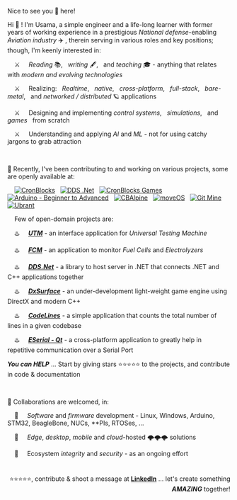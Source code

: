 Nice to see you 👀 here!

Hi 👋 ! I'm Usama, a simple engineer and a life-long learner with former years of working experience in a prestigious *National defense*-enabling *Aviation industry* ✈️ , therein serving in various roles and key positions; though, I'm keenly interested in:

&nbsp; &nbsp; ⚔️ &nbsp; &nbsp; *Reading* 📚, &nbsp; *writing* 🖋️, &nbsp; and *teaching* 🎓 - anything that relates with *modern and evolving technologies*

&nbsp; &nbsp; ⚔️ &nbsp; &nbsp; Realizing: &nbsp; *Realtime*, &nbsp; *native*, &nbsp; *cross-platform*, &nbsp; *full-stack*, &nbsp; *bare-metal*, &nbsp; and *networked / distributed* 🪐 applications

&nbsp; &nbsp; ⚔️ &nbsp; &nbsp; Designing and implementing *control systems*, &nbsp; *simulations*, &nbsp; and *games* &nbsp; from scratch

&nbsp; &nbsp; ⚔️ &nbsp; &nbsp; Understanding and applying *AI* and *ML* - not for using catchy jargons to grab attraction


&nbsp;

💞️ Recently, I've been contributing to and working on various projects, some are openly available at:

<p align="left">
&nbsp; 
&nbsp; <a href="https://github.com/cronblocks"><img src="https://avatars.githubusercontent.com/u/86520771?s=32&v=4" alt="CronBlocks" /></a>
&nbsp; <a href="https://github.com/dds-dotnet"><img src="https://avatars.githubusercontent.com/u/125957062?s=32&v=4" alt="DDS .Net" /></a>
&nbsp; <a href="https://github.com/cronblocks-games"><img src="https://avatars.githubusercontent.com/u/148332804?s=32&v=4" alt="CronBlocks Games" /></a>
&nbsp; <a href="https://github.com/arduino-ba"><img src="https://avatars.githubusercontent.com/u/121078777?s=32&v=4" alt="Arduino - Beginner to Advanced" /></a>
&nbsp; <a href="https://github.com/CBAlpine"><img src="https://avatars.githubusercontent.com/u/160391788?s=32&v=4" alt="CBAlpine" /></a>
&nbsp; <a href="https://github.com/move-os"><img src="https://avatars.githubusercontent.com/u/116582302?s=32&v=4" alt="moveOS" /></a>
&nbsp; <a href="https://github.com/git-mine"><img src="https://avatars.githubusercontent.com/u/125908595?s=32&v=4" alt="Git Mine" /></a>
&nbsp; <a href="https://github.com/ubrant"><img src="https://avatars.githubusercontent.com/u/87671848?s=32&v=4" alt="Ubrant" /></a>
</p>

&nbsp; &nbsp; Few of open-domain projects are:

&nbsp; &nbsp; ♨️ &nbsp; &nbsp; [***UTM***](https://github.com/uwshammout/utm) - an interface application for *Universal Testing Machine*

&nbsp; &nbsp; ♨️ &nbsp; &nbsp; [***FCM***](https://github.com/uwshammout/fcm) - an application to monitor *Fuel Cells* and *Electrolyzers*

&nbsp; &nbsp; ♨️ &nbsp; &nbsp; [***DDS.Net***](https://github.com/dds-dotnet) - a library to host server in .NET that connects .NET and C++ applications together

&nbsp; &nbsp; ♨️ &nbsp; &nbsp; [***DxSurface***](https://github.com/cronblocks-games/DxSurface) - an under-development light-weight game engine using DirectX and modern C++

&nbsp; &nbsp; ♨️ &nbsp; &nbsp; [***CodeLines***](https://github.com/cronblocks/code-lines) - a simple application that counts the total number of lines in a given codebase

&nbsp; &nbsp; ♨️ &nbsp; &nbsp; [***ESerial - Qt***](https://github.com/cronblocks/eserial-qt) - a cross-platform application to greatly help in repetitive communication over a Serial Port

***You can HELP*** ... Start by giving stars ⭐⭐⭐⭐⭐ to the projects, and contribute in code & documentation



&nbsp;

💞️ Collaborations are welcomed, in:

&nbsp; &nbsp; 🚀 &nbsp; &nbsp; *Software* and *firmware* development - Linux, Windows, Arduino, STM32, BeagleBone, NUCs, \*\*PIs, RTOSes, ...

&nbsp; &nbsp; 🚀 &nbsp; &nbsp; *Edge*, *desktop*, *mobile* and *cloud*-hosted 🌩️🌩️🌩️ solutions

&nbsp; &nbsp; 🚀 &nbsp; &nbsp; Ecosystem *integrity* and *security* - as an ongoing effort

# 
<p align="right">⭐⭐⭐⭐⭐, contribute & shoot a message at <a href="https://www.linkedin.com/in/usa-m"><b>LinkedIn</b></a> ... let's create something <b><i>AMAZING</i></b> together!</p>




